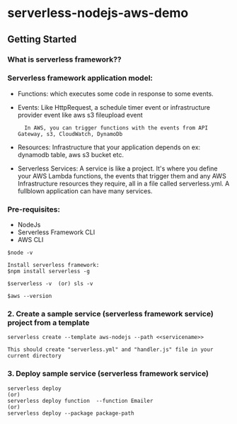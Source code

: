 
# serverless-nodejs-aws-demo

## Getting Started 

### What is serverless framework??


### Serverless framework application model:

- Functions: which executes some code in response to some events.

- Events: Like HttpRequest, a schedule timer event or infrastructure provider event like aws s3 fileupload event

        In AWS, you can trigger functions with the events from API Gateway, s3, CloudWatch, DynamoDb

- Resources: Infrastructure that your application depends on ex: dynamodb table, aws s3 bucket etc.

- Serverless Services: A service is like a project. It's where you define your AWS Lambda functions, the events that trigger them and any AWS Infrastructure resources they require, all in a file called serverless.yml. 
A fullblown application can have many services.



### Pre-requisites:

- NodeJs
- Serverless Framework CLI
- AWS CLI

```
$node -v

Install serverless framework:
$npm install serverless -g 

$serverless -v  (or) sls -v

$aws --version

```

### 2. Create a sample service (serverless framework service) project from a template

```
serverless create --template aws-nodejs --path <<servicename>>

This should create "serverless.yml" and "handler.js" file in your current directory
```

### 3. Deploy sample service (serverless framework service) 

```
serverless deploy
(or)
serverless deploy function  --function Emailer
(or)
serverless deploy --package package-path
```

 









